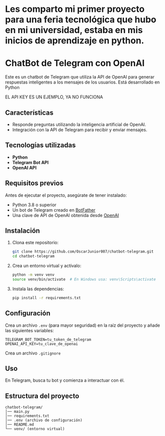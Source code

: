 # Les comparto mi primer proyecto para una feria tecnológica que hubo en mi universidad, estaba en mis inicios de aprendizaje en python.

# ChatBot de Telegram con OpenAI


Este es un chatbot de Telegram que utiliza la API de OpenAI para generar respuestas inteligentes a los mensajes de los usuarios. Está desarrollado en Python


EL API KEY ES UN EJEMPLO, YA NO FUNCIONA
## Características

- Responde preguntas utilizando la inteligencia artificial de OpenAI.
- Integración con la API de Telegram para recibir y enviar mensajes.

## Tecnologías utilizadas

- **Python**
- **Telegram Bot API**
- **OpenAI API**

## Requisitos previos

Antes de ejecutar el proyecto, asegúrate de tener instalado:

- Python 3.8 o superior
- Un bot de Telegram creado en [BotFather](https://t.me/BotFather)
- Una clave de API de OpenAI obtenida desde [OpenAI](https://platform.openai.com/)

## Instalación

1. Clona este repositorio:
   ```bash
   git clone https://github.com/OscarJunior007/chatbot-telegram.git
   cd chatbot-telegram
   ```
2. Crea un entorno virtual y actívalo:
   ```bash
   python -m venv venv
   source venv/bin/activate  # En Windows usa: venv\Scripts\activate
   ```
3. Instala las dependencias:
   ```bash
   pip install -r requirements.txt
   ```

## Configuración

Crea un archivo `.env` (para mayor seguridad) en la raíz del proyecto y añade las siguientes variables:

```env
TELEGRAM_BOT_TOKEN=tu_token_de_telegram
OPENAI_API_KEY=tu_clave_de_openai
```
Crea un archivo `.gitignore`

## Uso

En Telegram, busca tu bot y comienza a interactuar con él.

## Estructura del proyecto
```
chatbot-telegram/
│── main.py
│── requirements.txt
│── .env (archivo de configuración)
│── README.md
└── venv/ (entorno virtual)
```




